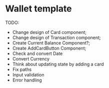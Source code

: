 # Wallet template

TODO:

- Change design of Card component;
- Change design of Transaction component;
- Create Current Balance Component?;
- Create AddCardButton Component;
- Check and convert Date
- Convert Currency
- Think about updating state by adding a card
- Fix paths
- Input validation
- Error handling
